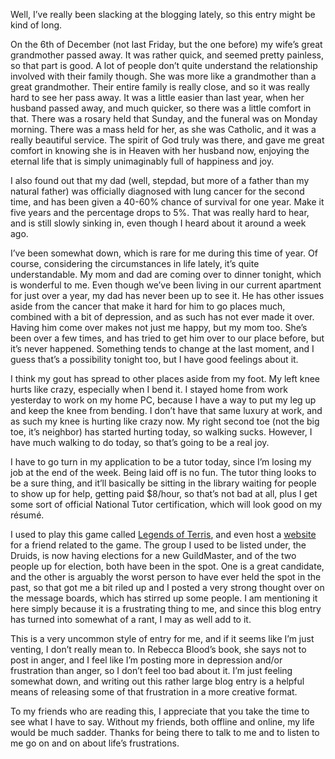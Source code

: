 Well, I’ve really been slacking at the blogging lately, so this entry might be kind of long.

On the 6th of December (not last Friday, but the one before) my wife’s great grandmother passed away. It was rather quick, and seemed pretty painless, so that part is good. A lot of people don’t quite understand the relationship involved with their family though. She was more like a grandmother than a great grandmother. Their entire family is really close, and so it was really hard to see her pass away. It was a little easier than last year, when her husband passed away, and much quicker, so there was a little comfort in that. There was a rosary held that Sunday, and the funeral was on Monday morning. There was a mass held for her, as she was Catholic, and it was a really beautiful service. The spirit of God truly was there, and gave me great comfort in knowing she is in Heaven with her husband now, enjoying the eternal life that is simply unimaginably full of happiness and joy.

I also found out that my dad (well, stepdad, but more of a father than my natural father) was officially diagnosed with lung cancer for the second time, and has been given a 40-60% chance of survival for one year. Make it five years and the percentage drops to 5%. That was really hard to hear, and is still slowly sinking in, even though I heard about it around a week ago.

I’ve been somewhat down, which is rare for me during this time of year. Of course, considering the circumstances in life lately, it’s quite understandable. My mom and dad are coming over to dinner tonight, which is wonderful to me. Even though we’ve been living in our current apartment for just over a year, my dad has never been up to see it. He has other issues aside from the cancer that make it hard for him to go places much, combined with a bit of depression, and as such has not ever made it over. Having him come over makes not just me happy, but my mom too. She’s been over a few times, and has tried to get him over to our place before, but it’s never happened. Something tends to change at the last moment, and I guess that’s a possibility tonight too, but I have good feelings about it.

I think my gout has spread to other places aside from my foot. My left knee hurts like crazy, especially when I bend it. I stayed home from work yesterday to work on my home PC, because I have a way to put my leg up and keep the knee from bending. I don’t have that same luxury at work, and as such my knee is hurting like crazy now. My right second toe (not the big toe, it’s neighbor) has started hurting today, so walking sucks. However, I have much walking to do today, so that’s going to be a real joy.

I have to go turn in my application to be a tutor today, since I’m losing my job at the end of the week. Being laid off is no fun. The tutor thing looks to be a sure thing, and it’ll basically be sitting in the library waiting for people to show up for help, getting paid $8/hour, so that’s not bad at all, plus I get some sort of official National Tutor certification, which will look good on my résumé.

I used to play this game called [Legends of Terris][1], and even host a [website][2] for a friend related to the game. The group I used to be listed under, the Druids, is now having elections for a new GuildMaster, and of the two people up for election, both have been in the spot. One is a great candidate, and the other is arguably the worst person to have ever held the spot in the past, so that got me a bit riled up and I posted a very strong thought over on the message boards, which has stirred up some people. I am mentioning it here simply because it is a frustrating thing to me, and since this blog entry has turned into somewhat of a rant, I may as well add to it.

This is a very uncommon style of entry for me, and if it seems like I’m just venting, I don’t really mean to. In Rebecca Blood’s book, she says not to post in anger, and I feel like I’m posting more in depression and/or frustration than anger, so I don’t feel too bad about it. I’m just feeling somewhat down, and writing out this rather large blog entry is a helpful means of releasing some of that frustration in a more creative format.

To my friends who are reading this, I appreciate that you take the time to see what I have to say. Without my friends, both offline and online, my life would be much sadder. Thanks for being there to talk to me and to listen to me go on and on about life’s frustrations.

 [1]: http://www.legendsofterris.com
 [2]: http://www.randomthink.net/~liz/terris/